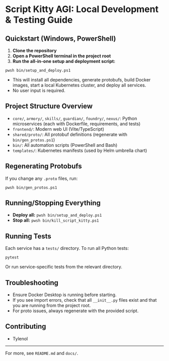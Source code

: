 # Script Kitty AGI: Local Development & Testing Guide

## Quickstart (Windows, PowerShell)

1. **Clone the repository**
2. **Open a PowerShell terminal in the project root**
3. **Run the all-in-one setup and deployment script:**

```pwsh
pwsh bin/setup_and_deploy.ps1
```

- This will install all dependencies, generate protobufs, build Docker images, start a local Kubernetes cluster, and deploy all services.
- No user input is required.

## Project Structure Overview
- `core/`, `armory/`, `skills/`, `guardian/`, `foundry/`, `nexus/`: Python microservices (each with Dockerfile, requirements, and tests)
- `frontend/`: Modern web UI (Vite/TypeScript)
- `shared/proto/`: All protobuf definitions (regenerate with `bin/gen_protos.ps1`)
- `bin/`: All automation scripts (PowerShell and Bash)
- `templates/`: Kubernetes manifests (used by Helm umbrella chart)

## Regenerating Protobufs
If you change any `.proto` files, run:
```pwsh
pwsh bin/gen_protos.ps1
```

## Running/Stopping Everything
- **Deploy all:** `pwsh bin/setup_and_deploy.ps1`
- **Stop all:** `pwsh bin/kill_script_kitty.ps1`

## Running Tests
Each service has a `tests/` directory. To run all Python tests:
```pwsh
pytest
```
Or run service-specific tests from the relevant directory.

## Troubleshooting
- Ensure Docker Desktop is running before starting.
- If you see import errors, check that all `__init__.py` files exist and that you are running from the project root.
- For proto issues, always regenerate with the provided script.

## Contributing
- Tylenol
---
For more, see `README.md` and `docs/`.
